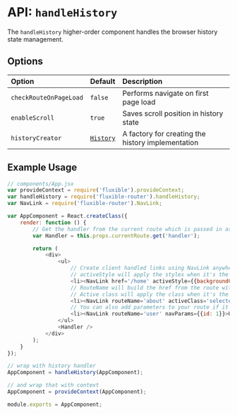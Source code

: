 # API: `handleHistory`

The `handleHistory` higher-order component handles the browser history state management.

## Options

| Option | Default | Description |
|:-------|:--------|:------------|
| `checkRouteOnPageLoad` | `false` | Performs navigate on first page load |
| `enableScroll` | `true` | Saves scroll position in history state |
| `historyCreator` | [`History`](../../lib/History.js) | A factory for creating the history implementation |

## Example Usage

```js
// components/App.jsx
var provideContext = require('fluxible').provideContext;
var handleHistory = require('fluxible-router').handleHistory;
var NavLink = require('fluxible-router').NavLink;

var AppComponent = React.createClass({
    render: function () {
        // Get the handler from the current route which is passed in as prop
        var Handler = this.props.currentRoute.get('handler');

        return (
            <div>
                <ul>
                    // Create client handled links using NavLink anywhere in your application
                    // activeStyle will apply the styles when it's the current route
                    <li><NavLink href='/home' activeStyle={{backgroundColor: '#ccc'}}>Home</NavLink></li>
                    // RouteName will build the href from the route with the same name
                    // Active class will apply the class when it's the current route
                    <li><NavLink routeName='about' activeClass='selected'>About</NavLink></li>
                    // You can also add parameters to your route if it's a dynamic route
                    <li><NavLink routeName='user' navParams={{id: 1}}>User 1</NavLink></li>
                </ul>
                <Handler />
            </div>
        );
    }
});

// wrap with history handler
AppComponent = handleHistory(AppComponent);

// and wrap that with context
AppComponent = provideContext(AppComponent);

module.exports = AppComponent;
```
